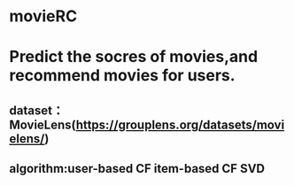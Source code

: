 # movieRC
# Predict the socres of movies,and recommend movies for users.
## dataset：MovieLens(https://grouplens.org/datasets/movielens/)
## algorithm:user-based CF   item-based CF  SVD
